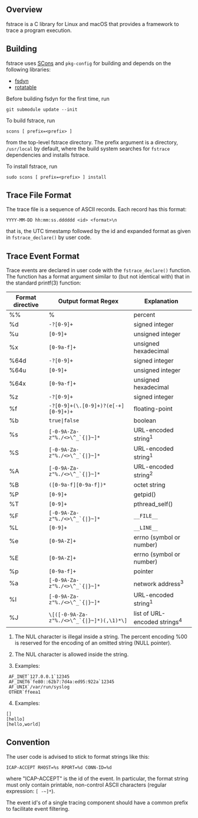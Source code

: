 ## Overview

fstrace is a C library for Linux and macOS that provides a framework
to trace a program execution.

## Building

fstrace uses [SCons][] and `pkg-config` for building and depends on
the following libraries:
- [fsdyn][]
- [rotatable][]

Before building fsdyn for the first time, run
```
git submodule update --init
```

To build fstrace, run
```
scons [ prefix=<prefix> ]
```
from the top-level fstrace directory. The prefix argument is a directory,
`/usr/local` by default, where the build system searches for `fstrace`
dependencies and installs fstrace.

To install fstrace, run
```
sudo scons [ prefix=<prefix> ] install
```

## Trace File Format

The trace file is a sequence of ASCII records. Each record has this
format:
```
YYYY-MM-DD hh:mm:ss.dddddd <id> <format>\n
```
that is, the UTC timestamp followed by the id and expanded format as
given in `fstrace_declare()` by user code.


## Trace Event Format

Trace events are declared in user code with the `fstrace_declare()`
function. The function has a format argument similar to (but not
identical with) that in the standard printf(3) function:


Format directive|Output format Regex|Explanation
----------------|-------------------|-----------
%%|%|percent
%d|`-?[0-9]+`|signed integer
%u|`[0-9]+`|unsigned integer
%x|`[0-9a-f]+`|unsigned hexadecimal
%64d|`-?[0-9]+`|signed integer
%64u|`[0-9]+`|unsigned integer
%64x|`[0-9a-f]+`|unsigned hexadecimal
%z|`-?[0-9]+`|signed integer
%f|`-?[0-9]+(\.[0-9]+)?(e[-+][0-9]+)+`|floating-point
%b|`true\|false`|boolean
%s|``[-0-9A-Za-z"%./<>\^_`{\|}~]*``|URL-encoded string<sup>1</sup>
%S|``[-0-9A-Za-z"%./<>\^_`{\|}~]*``|URL-encoded string<sup>1</sup>
%A|``[-0-9A-Za-z"%./<>\^_`{\|}~]*``|URL-encoded string<sup>2</sup>
%B|`([0-9a-f][0-9a-f])*`|octet string
%P|`[0-9]+`|getpid()
%T|`[0-9]+`|pthread_self()
%F|``[-0-9A-Za-z"%./<>\^_`{\|}~]*``|`__FILE__`
%L|`[0-9]+`|`__LINE__`
%e|`[0-9A-Z]+`|errno (symbol or number)
%E|`[0-9A-Z]+`|errno (symbol or number)
%p|`[0-9a-f]+`|pointer
%a|``[-0-9A-Za-z"%./<>\^_`{\|}~]*``|network address<sup>3</sup>
%I|``[-0-9A-Za-z"%./<>\^_`{\|}~]*``|URL-encoded string<sup>1</sup>
%J|``\[([-0-9A-Za-z"%./<>\^_`{\|}~]*)(,\1)*\]``|list of URL-encoded strings<sup>4</sup>

1. The NUL character is illegal inside a string. The percent encoding
%00 is reserved for the encoding of an omitted string (NULL pointer).

2. The NUL character is allowed inside the string.

3. Examples:
```
 AF_INET`127.0.0.1`12345
 AF_INET6`fe80::62b7:7d4a:ed95:922a`12345
 AF_UNIX`/var/run/syslog
 OTHER`ffeea1
```

4. Examples:
```
[]
[hello]
[hello,world]
```

## Convention

The user code is advised to stick to format strings like this:

```
ICAP-ACCEPT RHOST=%s RPORT=%d CONN-ID=%d
```
where "ICAP-ACCEPT" is the id of the event. In particular, the format
string must only contain printable, non-control ASCII characters
(regular expression: `[ -~]*`).

The event id's of a single tracing component should have a common prefix
to facilitate event filtering.

[SCons]: https://scons.org/
[fsdyn]: https://github.com/F-Secure/fsdyn
[rotatable]: https://github.com/F-Secure/rotatable

